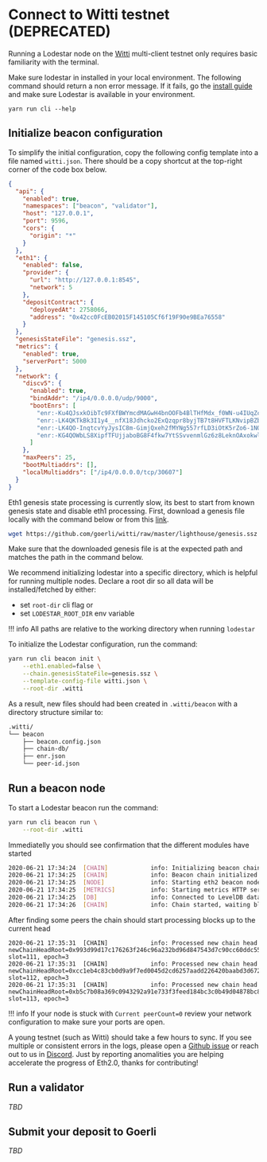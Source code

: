 # Connect to Witti testnet (DEPRECATED)

Running a Lodestar node on the [Witti](https://github.com/goerli/witti) multi-client testnet only requires basic familiarity with the terminal.

Make sure lodestar in installed in your local environment. The following command should return a non error message. If it fails, go the [install guide](../../installation/) and make sure Lodestar is available in your environment.

```
yarn run cli --help
```

## Initialize beacon configuration

To simplify the initial configuration, copy the following config template into a file named `witti.json`. There should be a copy shortcut at the top-right corner of the code box below.

```json
{
  "api": {
    "enabled": true,
    "namespaces": ["beacon", "validator"],
    "host": "127.0.0.1",
    "port": 9596,
    "cors": {
      "origin": "*"
    }
  },
  "eth1": {
    "enabled": false,
    "provider": {
      "url": "http://127.0.0.1:8545",
      "network": 5
    },
    "depositContract": {
      "deployedAt": 2758066,
      "address": "0x42cc0FcEB02015F145105Cf6f19F90e9BEa76558"
    }
  },
  "genesisStateFile": "genesis.ssz",
  "metrics": {
    "enabled": true,
    "serverPort": 5000
  },
  "network": {
    "discv5": {
      "enabled": true,
      "bindAddr": "/ip4/0.0.0.0/udp/9000",
      "bootEnrs": [
        "enr:-Ku4QJsxkOibTc9FXfBWYmcdMAGwH4bnOOFb4BlTHfMdx_f0WN-u4IUqZcQVP9iuEyoxipFs7-Qd_rH_0HfyOQitc7IBh2F0dG5ldHOIAAAAAAAAAACEZXRoMpD1pf1CAAAAAP__________gmlkgnY0gmlwhLAJM9iJc2VjcDI1NmsxoQL2RyM26TKZzqnUsyycHQB4jnyg6Wi79rwLXtaZXty06YN1ZHCCW8w",
        "enr:-LK4QKTkBk3I1y4__nfX18Jdhcko2ExQzqpr8byjTB7t8HVFTLKNvipBZbPItODKWFdhBVN8vVh89ScZPdSTNoiLXXoBh2F0dG5ldHOIAAAAAAAAAACEZXRoMpD2d10HAAABE___________gmlkgnY0gmlwhLAJM9iJc2VjcDI1NmsxoQICvB04SDhZK46nvJmm6GZvo8RsKctq4uWK6jQRZBxewoN0Y3CCIyiDdWRwgiMo",
        "enr:-LK4QO-InqtcvYyJysIC8m-GimjQxeh2fMYNg557rfLD3iOtK5rZo6-1N09tw0NeIt4ht2rLtCNS6NGwU38qarXaVUMBh2F0dG5ldHOIAAAAAAAAAACEZXRoMpD2d10HAAABE___________gmlkgnY0gmlwhLAJM9iJc2VjcDI1NmsxoQISU9N1Kj03Z-IBVlevP56X9qkZxA1fv62TLRKlfzI1LYN0Y3CCMsiDdWRwgi7g",
        "enr:-KG4QOWbLS8XipfTFUjjaboBG8F4fkw7YtSSvvenmlGz6z8LeknOAxokwlhQWwiV3AftLgreD8hC94EnXdYzw93aVdQDhGV0aDKQ9nddBwAAARP__________4JpZIJ2NIJpcISwCTPYiXNlY3AyNTZrMaECLYJchUH6A-oyZenBKm5hLwIDy6xZqksxOt24irvEOEuDdGNwgnUwg3VkcIJ1MA"
      ]
    },
    "maxPeers": 25,
    "bootMultiaddrs": [],
    "localMultiaddrs": ["/ip4/0.0.0.0/tcp/30607"]
  }
}
```

Eth1 genesis state processing is currently slow, its best to start from known genesis state and disable eth1 processing. First, download a genesis file locally with the command below or from this [link](https://github.com/goerli/witti/blob/master/lighthouse/genesis.ssz).

```bash
wget https://github.com/goerli/witti/raw/master/lighthouse/genesis.ssz
```

Make sure that the downloaded genesis file is at the expected path and matches the path in the command below.

We recommend initializing lodestar into a specific directory, which is helpful for running multiple nodes. Declare a root dir so all data will be installed/fetched by either:

- set `root-dir` cli flag or
- set `LODESTAR_ROOT_DIR` env variable

<!-- prettier-ignore-start -->
!!! info
    All paths are relative to the working directory when running `lodestar`
<!-- prettier-ignore-end -->

To initialize the Lodestar configuration, run the command:

```bash
yarn run cli beacon init \
    --eth1.enabled=false \
    --chain.genesisStateFile=genesis.ssz \
    --template-config-file witti.json \
    --root-dir .witti
```

As a result, new files should had been created in `.witti/beacon` with a directory structure similar to:

```bash
.witti/
└── beacon
    ├── beacon.config.json
    ├── chain-db/
    ├── enr.json
    └── peer-id.json
```

## Run a beacon node

To start a Lodestar beacon run the command:

```bash
yarn run cli beacon run \
    --root-dir .witti
```

Immediatelly you should see confirmation that the different modules have started

```bash
2020-06-21 17:34:24  [CHAIN]            info: Initializing beacon chain with state root 0x773c694b47504d789dc768d2356f691866b47833d0d85e02511d7cd339925b17 and genesis block root 0x19aa2deaa02cac9774eb8948a8ead1ebe851ba9590878a10cd5767092e16ba12
2020-06-21 17:34:25  [CHAIN]            info: Beacon chain initialized
2020-06-21 17:34:25  [NODE]             info: Starting eth2 beacon node - LODESTAR!
2020-06-21 17:34:25  [METRICS]          info: Starting metrics HTTP server on port 5000
2020-06-21 17:34:25  [DB]               info: Connected to LevelDB database at .witti/beacon/chain-db
2020-06-21 17:34:26  [CHAIN]            info: Chain started, waiting blocks and attestations
```

After finding some peers the chain should start processing blocks up to the current head

```
2020-06-21 17:35:31  [CHAIN]            info: Processed new chain head newChainHeadRoot=0x993d99d17c176263f246c96a232bd96d847543d7c90cc60ddc559edcab99b2e6, slot=111, epoch=3
2020-06-21 17:35:31  [CHAIN]            info: Processed new chain head newChainHeadRoot=0xcc1eb4c83cb0d9a9f7ed0045d2cd6257aadd226420baabd3d672be35605fe470, slot=112, epoch=3
2020-06-21 17:35:31  [CHAIN]            info: Processed new chain head newChainHeadRoot=0xb5c7b08a369c0943292a91e733f3feed184bc3c0b49d04878bc86e0705c15fe8, slot=113, epoch=3
```

<!-- prettier-ignore-start -->
!!! info
    If your node is stuck with `Current peerCount=0` review your network configuration to make sure your ports are open.
<!-- prettier-ignore-end -->

A young testnet (such as Witti) should take a few hours to sync. If you see multiple or consistent errors in the logs, please open a [Github issue](https://github.com/ChainSafe/lodestar/issues/new) or reach out to us in [Discord](https://discord.gg/yjyvFRP). Just by reporting anomalities you are helping accelerate the progress of Eth2.0, thanks for contributing!

## Run a validator

_TBD_

## Submit your deposit to Goerli

_TBD_
